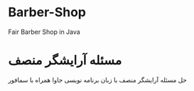 # Barber-Shop
Fair Barber Shop in Java 



# مسئله آرايشگر منصف

حل مسئله آرايشگر منصف با زبان برنامه نویسی جاوا همراه با سمافور
